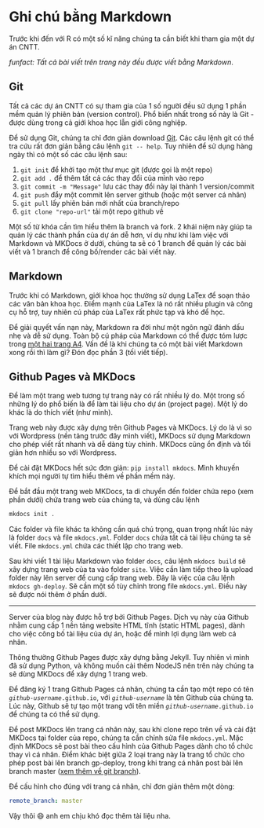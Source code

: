 # Ghi chú bằng Markdown

Trước khi đến với R có một số kĩ năng chúng ta cần biết khi tham gia một dự án CNTT.

*funfact: Tất cả bài viết trên trang này đều được viết bằng Markdown*.

## Git

Tất cả các dự án CNTT có sự tham gia của 1 số người đều sử dụng 1 phần mềm quản lý phiên bản (version control). Phổ biến nhất trong số này là Git - được dùng trong cả giới khoa học lẫn giới công nghiệp.

Để sử dụng Git, chúng ta chỉ đơn giản download [Git](https://git-scm.com/). Các câu lệnh git có thể tra cứu rất đơn giản bằng câu lệnh `git -- help`. Tuy nhiên để sử dụng hàng ngày thì có một số các câu lệnh sau:

1. `git init` để khởi tạo một thư mục git (được gọi là một repo)
1. `git add .` để thêm tất cả các thay đổi của mình vào repo
1. `git commit -m "Message"` lưu các thay đổi này lại thành 1 version/commit
1. `git push` đẩy một commit lên server github (hoặc một server cá nhân)
1. `git pull` lấy phiên bản mới nhất của branch/repo
1. `git clone "repo-url"` tải một repo github về

Một số từ khóa cần tìm hiểu thêm là branch và fork. 2 khái niệm này giúp ta quản lý các thành phần của dự án dễ hơn, ví dụ như khi làm việc với Markdown và MKDocs ở dưới, chúng ta sẽ có 1 branch để quản lý các bài viết và 1 branch để công bố/render các bài viết này.

## Markdown

Trước khi có Markdown, giới khoa học thường sử dụng LaTex để soạn thảo các văn bản khoa học. Điểm mạnh của LaTex là nó rất nhiều plugin và công cụ hỗ trợ, tuy nhiên cú pháp của LaTex rất phức tạp và khó để học.

Để giải quyết vấn nạn này, Markdown ra đời như một ngôn ngữ đánh dấu nhẹ và dễ sử dụng. Toàn bộ cú pháp của Markdown có thể được tóm lược trong [một hai trang A4](https://github.com/adam-p/markdown-here/wiki/Markdown-Cheatsheet). Vấn đề là khi chúng ta có một bài viết Markdown xong rồi thì làm gì? Đón đọc phần 3 (tối viết tiếp).

## Github Pages và MKDocs

Để làm một trang web tương tự trang này có rất nhiều lý do. Một trong số những lý do phổ biến là để làm tài liệu cho dự án (project page). Một lý do khác là do thích viết (như mình).

Trang web này được xây dựng trên Github Pages và MKDocs. Lý do là vì so với Wordpress (nền tảng trước đây mình viết), MKDocs sử dụng Markdown cho phép viết rất nhanh và dễ dàng tùy chỉnh. MKDocs cũng ổn định và tối giản hơn nhiều so với Wordpress.

Để cài đặt MKDocs hết sức đơn giản: `pip install mkdocs`. Mình khuyến khích mọi người tự tìm hiểu thêm về phần mềm này.

Để bắt đầu một trang web MKDocs, ta di chuyển đến folder chứa repo (xem phần dưới) chứa trang web của chúng ta, và dùng câu lệnh

```cmd
mkdocs init .
```

Các folder và file khác ta không cần quá chú trọng, quan trọng nhất lúc này là folder `docs` và file `mkdocs.yml`. Folder `docs` chứa tất cả tài liệu chúng ta sẽ viết. File `mkdocs.yml` chứa các thiết lập cho trang web.

Sau khi viết 1 tài liệu Markdown vào folder `docs`, câu lệnh `mkdocs build` sẽ xây dựng trang web của ta vào folder `site`. Việc cần làm tiếp theo là upload folder này lên server để cung cấp trang web. Đây là việc của câu lệnh `mkdocs gh-deploy`. Sẽ cần một số tùy chỉnh trong file `mkdocs.yml`. Điều này sẽ được nói thêm ở phần dưới.

---

Server của blog này được hỗ trợ bởi Github Pages. Dịch vụ này của Github nhằm cung cấp 1 nền tảng website HTML tĩnh (static HTML pages), dành cho việc công bố tài liệu của dự án, hoặc để mình lợi dụng làm web cá nhân.

Thông thường Github Pages được xây dựng bằng Jekyll. Tuy nhiên vì mình đã sử dụng Python, và không muốn cài thêm NodeJS nên trên này chúng ta sẽ dùng MKDocs để xây dựng 1 trang web.

Để đăng ký 1 trang Github Pages cá nhân, chúng ta cần tạo một repo có tên *`github-username`*`.github.io`, với *`github-username`* là tên Github của chúng ta. Lúc này, Github sẽ tự tạo một trang với tên miền *`github-username`*`.github.io` để chúng ta có thể sử dụng.

Để post MKDocs lên trang cá nhân này, sau khi clone repo trên về và cài đặt MKDocs tại folder của repo, chúng ta cần chỉnh sửa file `mkdocs.yml`. Mặc định MKDocs sẽ post bài theo cấu hình của Github Pages dành cho tổ chức thay vì cá nhân. Điểm khác biệt giữa 2 loại trang này là trang tổ chức cho phép post bài lên branch gp-deploy, trong khi trang cá nhân post bài lên branch master ([xem thêm về git branch](https://git-scm.com/docs/git-branch)).

Để cấu hình cho đúng với trang cá nhân, chỉ đơn giản thêm một dòng:

```yaml
remote_branch: master
```

Vậy thôi :smile: anh em chịu khó đọc thêm tài liệu nha.